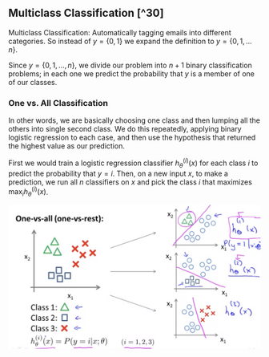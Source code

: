 ## Multiclass Classification [^30]

Multiclass Classification: Automatically tagging emails into different categories. So instead of $y=\{0, 1\}$ we expand the definition to $y=\{0, 1,…n\}$.

Since $y=\{0,1,…,n\}$, we divide our problem into $n+1$ binary classification problems; in each one we predict the probability that $y$ is a member of one of our classes.

### One vs. All Classification

In other words, we are basically choosing one class and then lumping all the others into single second class.  We do this repeatedly, applying binary logistic regression to each case, and then use the hypothesis that returned the highest value as our prediction.

 First we would train a logistic regression classifier $h^{(i)}_\theta(x)$ for each class $i$ to predict the probability that $y=i$. Then, on a new input $x$, to make a prediction, we run all $n$ classifiers on $x$ and pick the class $i$ that maximizes $\max_{i}h^{(i)}_\theta(x)$.

![](05-multiclass-classification.assets/image-20210317204524289.png)
